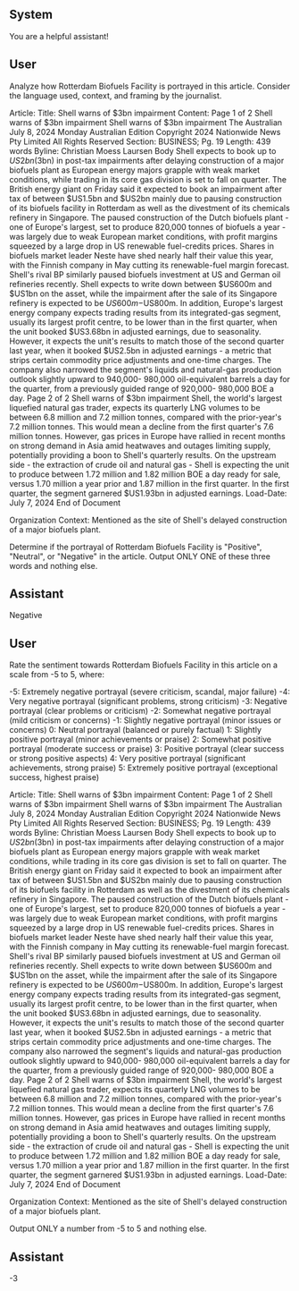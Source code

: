 ## System

You are a helpful assistant!

## User


Analyze how Rotterdam Biofuels Facility is portrayed in this article. Consider the language used, context, and framing by the journalist.

Article:
Title: Shell warns of $3bn impairment
Content: Page 1 of 2
Shell warns of $3bn impairment
Shell warns of $3bn impairment
The Australian
July 8, 2024 Monday
Australian Edition
Copyright 2024 Nationwide News Pty Limited All Rights Reserved
Section: BUSINESS; Pg. 19
Length: 439 words
Byline: Christian Moess Laursen
Body
Shell expects to book up to $US2bn ($3bn) in post-tax impairments after delaying construction of a major biofuels 
plant as European energy majors grapple with weak market conditions, while trading in its core gas division is set to 
fall on quarter.
The British energy giant on Friday said it expected to book an impairment after tax of between $US1.5bn and 
$US2bn mainly due to pausing construction of its biofuels facility in Rotterdam as well as the divestment of its 
chemicals refinery in Singapore.
The paused construction of the Dutch biofuels plant - one of Europe's largest, set to produce 820,000 tonnes of 
biofuels a year - was largely due to weak European market conditions, with profit margins squeezed by a large drop 
in US renewable fuel-credits prices.
Shares in biofuels market leader Neste have shed nearly half their value this year, with the Finnish company in May 
cutting its renewable-fuel margin forecast. Shell's rival BP similarly paused biofuels investment at US and German 
oil refineries recently.
Shell expects to write down between $US600m and $US1bn on the asset, while the impairment after the sale of its 
Singapore refinery is expected to be $US600m-$US800m.
In addition, Europe's largest energy company expects trading results from its integrated-gas segment, usually its 
largest profit centre, to be lower than in the first quarter, when the unit booked $US3.68bn in adjusted earnings, due 
to seasonality.
However, it expects the unit's results to match those of the second quarter last year, when it booked $US2.5bn in 
adjusted earnings - a metric that strips certain commodity price adjustments and one-time charges.
The company also narrowed the segment's liquids and natural-gas production outlook slightly upward to 940,000- 
980,000 oil-equivalent barrels a day for the quarter, from a previously guided range of 920,000- 980,000 BOE a 
day.
Page 2 of 2
Shell warns of $3bn impairment
Shell, the world's largest liquefied natural gas trader, expects its quarterly LNG volumes to be between 6.8 million 
and 7.2 million tonnes, compared with the prior-year's 7.2 million tonnes.
This would mean a decline from the first quarter's 7.6 million tonnes. However, gas prices in Europe have rallied in 
recent months on strong demand in Asia amid heatwaves and outages limiting supply, potentially providing a boon 
to Shell's quarterly results.
On the upstream side - the extraction of crude oil and natural gas - Shell is expecting the unit to produce between 
1.72 million and 1.82 million BOE a day ready for sale, versus 1.70 million a year prior and 1.87 million in the first 
quarter. In the first quarter, the segment garnered $US1.93bn in adjusted earnings.
Load-Date: July 7, 2024
End of Document

Organization Context: Mentioned as the site of Shell's delayed construction of a major biofuels plant.

Determine if the portrayal of Rotterdam Biofuels Facility is "Positive", "Neutral", or "Negative" in the article.
Output ONLY ONE of these three words and nothing else.


## Assistant

Negative

## User


Rate the sentiment towards Rotterdam Biofuels Facility in this article on a scale from -5 to 5, where:

-5: Extremely negative portrayal (severe criticism, scandal, major failure)
-4: Very negative portrayal (significant problems, strong criticism)
-3: Negative portrayal (clear problems or criticism)
-2: Somewhat negative portrayal (mild criticism or concerns)
-1: Slightly negative portrayal (minor issues or concerns)
0: Neutral portrayal (balanced or purely factual)
1: Slightly positive portrayal (minor achievements or praise)
2: Somewhat positive portrayal (moderate success or praise)
3: Positive portrayal (clear success or strong positive aspects)
4: Very positive portrayal (significant achievements, strong praise)
5: Extremely positive portrayal (exceptional success, highest praise)

Article:
Title: Shell warns of $3bn impairment
Content: Page 1 of 2
Shell warns of $3bn impairment
Shell warns of $3bn impairment
The Australian
July 8, 2024 Monday
Australian Edition
Copyright 2024 Nationwide News Pty Limited All Rights Reserved
Section: BUSINESS; Pg. 19
Length: 439 words
Byline: Christian Moess Laursen
Body
Shell expects to book up to $US2bn ($3bn) in post-tax impairments after delaying construction of a major biofuels 
plant as European energy majors grapple with weak market conditions, while trading in its core gas division is set to 
fall on quarter.
The British energy giant on Friday said it expected to book an impairment after tax of between $US1.5bn and 
$US2bn mainly due to pausing construction of its biofuels facility in Rotterdam as well as the divestment of its 
chemicals refinery in Singapore.
The paused construction of the Dutch biofuels plant - one of Europe's largest, set to produce 820,000 tonnes of 
biofuels a year - was largely due to weak European market conditions, with profit margins squeezed by a large drop 
in US renewable fuel-credits prices.
Shares in biofuels market leader Neste have shed nearly half their value this year, with the Finnish company in May 
cutting its renewable-fuel margin forecast. Shell's rival BP similarly paused biofuels investment at US and German 
oil refineries recently.
Shell expects to write down between $US600m and $US1bn on the asset, while the impairment after the sale of its 
Singapore refinery is expected to be $US600m-$US800m.
In addition, Europe's largest energy company expects trading results from its integrated-gas segment, usually its 
largest profit centre, to be lower than in the first quarter, when the unit booked $US3.68bn in adjusted earnings, due 
to seasonality.
However, it expects the unit's results to match those of the second quarter last year, when it booked $US2.5bn in 
adjusted earnings - a metric that strips certain commodity price adjustments and one-time charges.
The company also narrowed the segment's liquids and natural-gas production outlook slightly upward to 940,000- 
980,000 oil-equivalent barrels a day for the quarter, from a previously guided range of 920,000- 980,000 BOE a 
day.
Page 2 of 2
Shell warns of $3bn impairment
Shell, the world's largest liquefied natural gas trader, expects its quarterly LNG volumes to be between 6.8 million 
and 7.2 million tonnes, compared with the prior-year's 7.2 million tonnes.
This would mean a decline from the first quarter's 7.6 million tonnes. However, gas prices in Europe have rallied in 
recent months on strong demand in Asia amid heatwaves and outages limiting supply, potentially providing a boon 
to Shell's quarterly results.
On the upstream side - the extraction of crude oil and natural gas - Shell is expecting the unit to produce between 
1.72 million and 1.82 million BOE a day ready for sale, versus 1.70 million a year prior and 1.87 million in the first 
quarter. In the first quarter, the segment garnered $US1.93bn in adjusted earnings.
Load-Date: July 7, 2024
End of Document

Organization Context: Mentioned as the site of Shell's delayed construction of a major biofuels plant.

Output ONLY a number from -5 to 5 and nothing else.


## Assistant

-3

